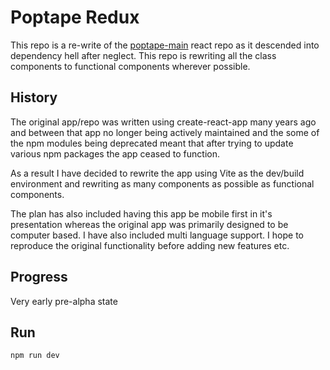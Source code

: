 # Poptape Redux

This repo is a re-write of the [poptape-main](https://github.com/cliveyg/poptape-main) react repo as it descended into dependency hell after neglect. This repo is rewriting all the class components to functional components wherever possible.

## History

The original app/repo was written using create-react-app many years ago and between that app no longer being actively maintained and the some of the npm modules being deprecated meant that after trying to update various npm packages the app ceased to function.

As a result I have decided to rewrite the app using Vite as the dev/build environment and rewriting as many components as possible as functional components. 

The plan has also included having this app be mobile first in it's presentation whereas the original app was primarily designed to be computer based. I have also included multi language support. I hope to reproduce the original functionality before adding new features etc.

## Progress

Very early pre-alpha state

## Run

`npm run dev`